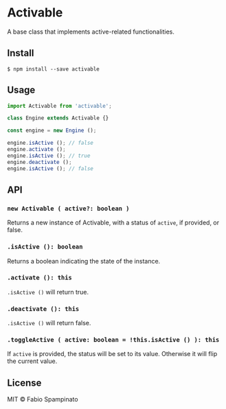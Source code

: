 # Activable

A base class that implements active-related functionalities.

## Install

```shell
$ npm install --save activable
```

## Usage

```js
import Activable from 'activable';

class Engine extends Activable {}

const engine = new Engine ();

engine.isActive (); // false
engine.activate ();
engine.isActive (); // true
engine.deactivate ();
engine.isActive (); // false
```

## API

### `new Activable ( active?: boolean )`

Returns a new instance of Activable, with a status of `active`, if provided, or false.

### `.isActive (): boolean`

Returns a boolean indicating the state of the instance.

### `.activate (): this`

`.isActive ()` will return true.

### `.deactivate (): this`

`.isActive ()` will return false.

### `.toggleActive ( active: boolean = !this.isActive () ): this`

If `active` is provided, the status will be set to its value.
Otherwise it will flip the current value.

## License

MIT © Fabio Spampinato
